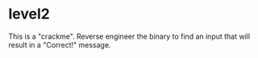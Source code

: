 # level2

This is a "crackme". Reverse engineer the binary to find an input that will result in a "Correct!" message.
